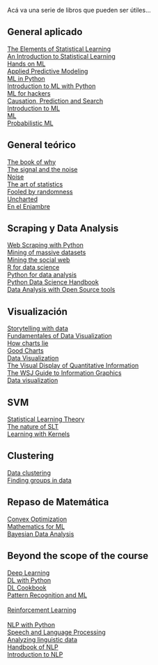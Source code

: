 Acá va una serie de libros que pueden ser útiles...
## General aplicado
[The Elements of Statistical Learning](https://www.goodreads.com/book/show/148009.The_Elements_of_Statistical_Learning?ac=1&from_search=true&qid=yS5kS2AaCR&rank=2) <br />
[An Introduction to Statistical Learning](https://www.goodreads.com/book/show/17397466-an-introduction-to-statistical-learning) <br />
[Hands on ML](https://www.goodreads.com/book/show/40363665-hands-on-machine-learning-with-scikit-learn-keras-and-tensorflow) <br />
[Applied Predictive Modeling](https://www.goodreads.com/book/show/17299542-applied-predictive-modeling) <br />
[ML in Python](https://www.goodreads.com/book/show/23059706-machine-learning-in-python) <br />
[Introduction to ML with Python](https://www.goodreads.com/book/show/24346909-introduction-to-machine-learning-with-python) <br />
[ML for hackers](https://www.goodreads.com/book/show/13482301-machine-learning-for-hackers) <br />
[Causation, Prediction and Search](https://www.goodreads.com/book/show/739803.Causation_Prediction_and_Search) <br />
[Introduction to ML](https://www.goodreads.com/book/show/213032.Introduction_to_Machine_Learning) <br /> 
[ML](https://www.goodreads.com/book/show/15857489-machine-learning)  <br />
[Probabilistic ML](https://www.goodreads.com/book/show/58064710-probabilistic-machine-learning) <br />

## General teórico
[The book of why](https://www.goodreads.com/book/show/36204378-the-book-of-why) <br />
[The signal and the noise](https://www.goodreads.com/book/show/13588394-the-signal-and-the-noise) <br />
[Noise](https://www.goodreads.com/book/show/55339408-noise) <br />
[The art of statistics](https://www.goodreads.com/book/show/43722897-the-art-of-statistics) <br />
[Fooled by randomness](https://www.goodreads.com/book/show/38315.Fooled_by_Randomness) <br />
[Uncharted](https://www.goodreads.com/book/show/20324580-uncharted) <br />
[En el Enjambre](https://www.goodreads.com/book/show/23345558-en-el-enjambre) <br />

## Scraping y Data Analysis
[Web Scraping with Python](https://www.goodreads.com/book/show/25752783-web-scraping-with-python?ac=1&from_search=true&qid=iB0SXlMxnk&rank=1) <br />
[Mining of massive datasets](https://www.goodreads.com/book/show/12818088-mining-of-massive-datasets) <br />
[Mining the social web](https://www.goodreads.com/book/show/9328656-mining-the-social-web)
<br />
[R for data science](https://www.goodreads.com/book/show/29860163-r-for-data-science) <br />
[Python for data analysis](https://www.goodreads.com/book/show/14744694-python-for-data-analysis) <br />
[Python Data Science Handbook](https://www.goodreads.com/book/show/26457146-python-data-science-handbook) <br />
[Data Analysis with Open Source tools](https://www.goodreads.com/book/show/8360735-data-analysis-with-open-source-tools) <br />

## Visualización
[Storytelling with data](https://www.goodreads.com/book/show/26535513-storytelling-with-data) <br />
[Fundamentales of Data Visualization](https://www.goodreads.com/book/show/40014286-fundamentals-of-data-visualization) <br />
[How charts lie](https://www.goodreads.com/book/show/43726576-how-charts-lie) <br />
[Good Charts](goodreads.com/book/show/27038049-good-charts) <br />
[Data Visualization](https://www.goodreads.com/book/show/29200705-data-visualisation) <br />
[The Visual Display of Quantitative Information](https://www.goodreads.com/book/show/17744.The_Visual_Display_of_Quantitative_Information) <br />
[The WSJ Guide to Information Graphics](https://www.goodreads.com/book/show/6542897-the-wall-street-journal-guide-to-information-graphics) <br />
[Data visualization](https://www.goodreads.com/book/show/39964443-data-visualization) <br />

## SVM
[Statistical Learning Theory](https://www.goodreads.com/book/show/29352723-statistical-learning-theory) <br />
[The nature of SLT](https://www.goodreads.com/book/show/9468739-the-nature-of-statistical-learning-theory) <br />
[Learning with Kernels](https://www.goodreads.com/book/show/213033.Learning_with_Kernels) <br />

## Clustering
[Data clustering](https://www.goodreads.com/book/show/2247772.Data_Clustering) <br />
[Finding groups in data](https://www.goodreads.com/book/show/1254075.Finding_Groups_In_Data) <br />

## Repaso de Matemática
[Convex Optimization](https://www.goodreads.com/book/show/148030.Convex_Optimization) <br />
[Mathematics for ML](https://www.goodreads.com/book/show/50040746-mathematics-for-machine-learning) <br />
[Bayesian Data Analysis](https://www.goodreads.com/book/show/619590.Bayesian_Data_Analysis) <br />

## Beyond the scope of the course
[Deep Learning](https://www.goodreads.com/book/show/24072897-deep-learning)  <br />
[DL with Python](https://www.goodreads.com/book/show/33986067-deep-learning-with-python)  <br />
[DL Cookbook](https://www.goodreads.com/book/show/37707168-deep-learning-cookbook) <br />
[Pattern Recognition and ML](https://www.goodreads.com/book/show/55881.Pattern_Recognition_and_Machine_Learning) <br />
<br />
[Reinforcement Learning](https://www.goodreads.com/book/show/739791.Reinforcement_Learning) <br />
<br />
[NLP with Python](https://www.goodreads.com/book/show/6392569.Natural_Language_Processing_with_Python)  <br />
[Speech and Language Processing](https://www.goodreads.com/book/show/908047.Speech_and_Language_Processing)  <br />
[Analyzing linguistic data](https://www.goodreads.com/book/show/6179005-analyzing-linguistic-data) <br />
[Handbook of NLP](https://www.goodreads.com/book/show/6884480-handbook-of-natural-language-processing) <br />
[Introduction to NLP](https://www.goodreads.com/book/show/44512538-introduction-to-natural-language-processing) <br />


